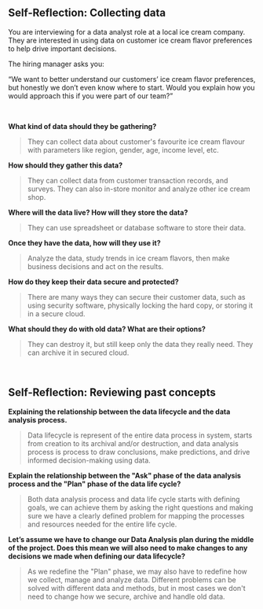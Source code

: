 ## Self-Reflection: Collecting data

You are interviewing for a data analyst role at a local ice cream company. They are interested in using data on customer ice cream flavor preferences to help drive important decisions. 

The hiring manager asks you:

“We want to better understand our customers’ ice cream flavor preferences, but honestly we don’t even know where to start. Would you explain how you would approach this if you were part of our team?”

&nbsp;

**What kind of data should they be gathering?**

> They can collect data about customer's favourite ice cream flavour with parameters like region, gender, age, income level, etc.

**How should they gather this data?**

> They can collect data from customer transaction records, and surveys. They can also in-store monitor and analyze other ice cream shop.

**Where will the data live? How will they store the data?**

> They can use spreadsheet or database software to store their data.

**Once they have the data, how will they use it?**

> Analyze the data, study trends in ice cream flavors, then make business decisions and act on the results.

**How do they keep their data secure and protected?** 

> There are many ways they can secure their customer data, such as using security software, physically locking the hard copy, or storing it in a secure cloud.

**What should they do with old data? What are their options?**

> They can destroy it, but still keep only the data they really need. They can archive it in secured cloud.

&nbsp;

## Self-Reflection: Reviewing past concepts

**Explaining the relationship between the data lifecycle and the data analysis process.**

> Data lifecycle is represent of the entire data process in system, starts from creation to its archival and/or destruction, and data analysis process is process to draw conclusions, make predictions, and drive informed decision-making using data. 

**Explain the relationship between the "Ask" phase of the data analysis process and the "Plan" phase of the data life cycle?**

> Both data analysis process and data life cycle starts with defining goals, we can achieve them by asking the right questions and making sure we have a clearly defined problem for mapping the processes and resources needed for the entire life cycle.

**Let’s assume we have to change our Data Analysis plan during the middle of the project. Does this mean we will also need to make changes to any decisions we made when defining our data lifecycle?**

> As we redefine the "Plan" phase, we may also have to redefine how we collect, manage and analyze data. Different problems can be solved with different data and methods, but in most cases we don't need to change how we secure, archive and handle old data.